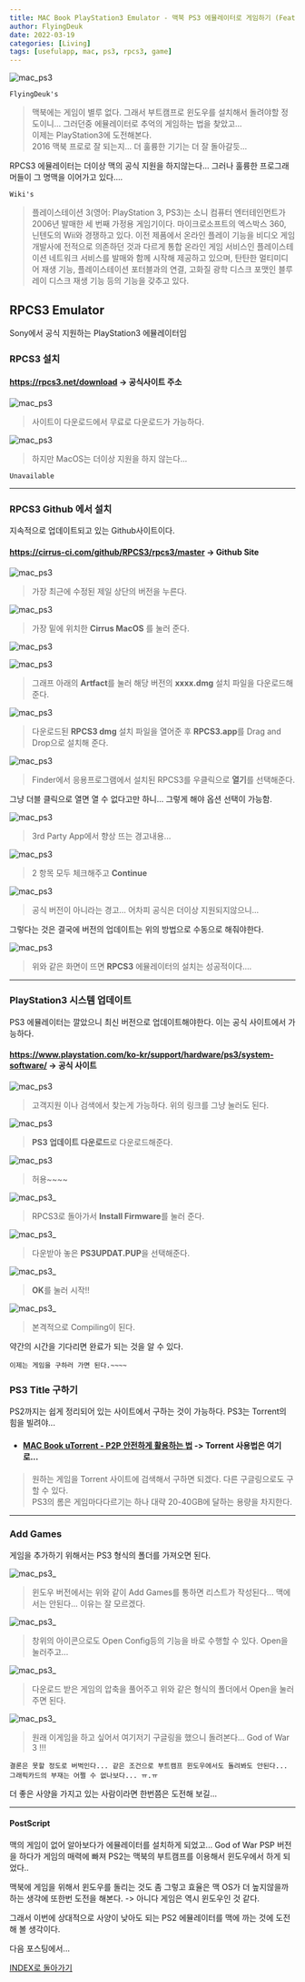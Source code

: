 ```yaml
---
title: MAC Book PlayStation3 Emulator - 맥북 PS3 에뮬레이터로 게임하기 (Feat. RPCS3)
author: FlyingDeuk
date: 2022-03-19
categories: [Living]
tags: [usefulapp, mac, ps3, rpcs3, game]
---
```


![mac_ps3](/img/living/macbook/mac_ps3_1.jpg)

`FlyingDeuk's`
> 맥북에는 게임이 별루 없다. 그래서 부트캠프로 윈도우를 설치해서 돌려야할 정도이니... 그러던중 에뮬레이터로 추억의 게임하는 법을 찾았고...<br>
이제는 PlayStation3에 도전해본다. <br>
2016 맥북 프로로 잘 되는지... 더 훌륭한 기기는 더 잘 돌아갈듯...

RPCS3 에뮬레이터는 더이상 맥의 공식 지원을 하지않는다... 그러나 훌륭한 프로그래머들이 그 명맥을 이어가고 있다....

`Wiki's`
> 플레이스테이션 3(영어: PlayStation 3, PS3)는 소니 컴퓨터 엔터테인먼트가 2006년 발매한 세 번째 가정용 게임기이다.
마이크로소프트의 엑스박스 360, 닌텐도의 Wii와 경쟁하고 있다. 이전 제품에서 온라인 플레이 기능을 비디오 게임 개발사에 전적으로 의존하던 것과 다르게 통합 온라인 게임 서비스인 플레이스테이션 네트워크 서비스를 발매와 함께 시작해 제공하고 있으며, 탄탄한 멀티미디어 재생 기능, 플레이스테이션 포터블과의 연결, 고화질 광학 디스크 포맷인 블루레이 디스크 재생 기능 등의 기능을 갖추고 있다.

## RPCS3 Emulator
Sony에서 공식 지원하는 PlayStation3 에뮬레이터임

### RPCS3 설치
#### <https://rpcs3.net/download> -> 공식사이트 주소

![mac_ps3](/img/living/macbook/mac_ps3_2.jpg)
> 사이트이 다운로드에서 무료로 다운로드가 가능하다.

![mac_ps3](/img/living/macbook/mac_ps3_3.jpg)
> 하지만 MacOS는 더이상 지원을 하지 않는다...

`Unavailable`

--------

### RPCS3 Github 에서 설치
지속적으로 업데이트되고 있는 Github사이트이다.

#### <https://cirrus-ci.com/github/RPCS3/rpcs3/master> -> Github Site

![mac_ps3](/img/living/macbook/mac_ps3_4.jpg)

> 가장 최근에 수정된 제일 상단의 버전을 누른다.

![mac_ps3](/img/living/macbook/mac_ps3_5.jpg)

> 가장 밑에 위치한 **Cirrus MacOS** 를 눌러 준다.

![mac_ps3](/img/living/macbook/mac_ps3_6.jpg)

![mac_ps3](/img/living/macbook/mac_ps3_7.jpg)

> 그래프 아래의 **Artfact**를 눌러 해당 버전의 **xxxx.dmg** 설치 파일을 다운로드해준다.

![mac_ps3](/img/living/macbook/mac_ps3_11.jpg)
> 다운로드된 **RPCS3 dmg** 설치 파일을 열어준 후 **RPCS3.app**를 Drag and Drop으로 설치해 준다.

![mac_ps3](/img/living/macbook/mac_ps3_12.jpg)
> Finder에서 응용프로그램에서 설치된 RPCS3를 우클릭으로 **열기**를 선택해준다.

그냥 더블 클릭으로 열면 열 수 없다고만 하니... 그렇게 해야 옵션 선택이 가능함.

![mac_ps3](/img/living/macbook/mac_ps3_13.jpg)
> 3rd Party App에서 향상 뜨는 경고내용...

![mac_ps3](/img/living/macbook/mac_ps3_14.jpg)
> 2 항목 모두 체크해주고 **Continue**

![mac_ps3](/img/living/macbook/mac_ps3_15.jpg)
> 공식 버전이 아니라는 경고... 어차피 공식은 더이상 지원되지않으니...

그렇다는 것은 결국에 버전의 업데이트는 위의 방법으로 수동으로 해줘야한다.

![mac_ps3](/img/living/macbook/mac_ps3_16.jpg)
> 위와 같은 화면이 뜨면 **RPCS3** 에뮬레이터의 설치는 성공적이다....

-------------

### PlayStation3 시스템 업데이트
PS3 에뮬레이터는 깔았으니 최신 버전으로 업데이트해야한다. 이는 공식 사이트에서 가능하다.

#### <https://www.playstation.com/ko-kr/support/hardware/ps3/system-software/> -> 공식 사이트

![mac_ps3](/img/living/macbook/mac_ps3_8.jpg)
> 고객지원 이나 검색에서 찾는게 가능하다. 위의 링크를 그냥 눌러도 된다.

![mac_ps3](/img/living/macbook/mac_ps3_9.jpg)
> **PS3 업데이트 다운로드**로 다운로드해준다.

![mac_ps3](/img/living/macbook/mac_ps3_10.jpg)
> 허용~~~~

![mac_ps3_](/img/living/macbook/mac_ps3_17.jpg)
> RPCS3로 돌아가서 **Install Firmware**를 눌러 준다.

![mac_ps3_](/img/living/macbook/mac_ps3_18.jpg)
> 다운받아 놓은 **PS3UPDAT.PUP**을 선택해준다.

![mac_ps3_](/img/living/macbook/mac_ps3_19.jpg)
> **OK**를 눌러 시작!!

![mac_ps3_](/img/living/macbook/mac_ps3_20.jpg)
> 본격적으로 Compiling이 된다.

약간의 시간을 기다리면 완료가 되는 것을 알 수 있다. <br>

`이제는 게임을 구하러 가면 된다.~~~~`

### PS3 Title 구하기
PS2까지는 쉽게 정리되어 있는 사이트에서 구하는 것이 가능하다. PS3는 Torrent의 힘을 빌려야...

- #### [MAC Book uTorrent - P2P 안전하게 활용하는 법](/posts/MacTorrent/) -> Torrent 사용법은 여기로...

> 원하는 게임을 Torrent 사이트에 검색해서 구하면 되겠다. 다른 구글링으로도 구할 수 있다. <br>
PS3의 롬은 게임마다다르기는 하나 대략 20-40GB에 달하는 용량을 차지한다.

------------

### Add Games
게임을 추가하기 위해서는 PS3 형식의 폴더를 가져오면 된다.

![mac_ps3_](/img/living/macbook/mac_ps3_21.jpg)
> 윈도우 버전에서는 위와 같이 Add Games를 통하면 리스트가 작성된다... 맥에서는 안된다... 이유는 잘 모르겠다.

![mac_ps3_](/img/living/macbook/mac_ps3_23.jpg)
> 창위의 아이콘으로도 Open Config등의 기능을 바로 수행할 수 있다. Open을 눌러주고...

![mac_ps3_](/img/living/macbook/mac_ps3_24.jpg)
> 다운로드 받은 게임의 압축을 풀어주고 위와 같은 형식의 폴더에서 Open을 눌러주면 된다.

![mac_ps3_](/img/living/macbook/mac_ps3_25.jpg)
> 원래 이게임을 하고 싶어서 여기저기 구글링을 했으니 돌려본다... God of War 3 !!!

`결론은 못할 정도로 버벅인다... 같은 조건으로 부트캠프 윈도우에서도 돌려봐도 안된다... 그래픽카드의 부재는 어쩔 수 없나보다... ㅠ.ㅠ`

더 좋은 사양을 가지고 있는 사람이라면 한번쯤은 도전해 보길...

------

#### PostScript
맥의 게임이 없어 알아보다가 에뮬레이터를 설치하게 되었고... God of War PSP 버전을 하다가 게임의 매력에 빠져 PS2는 맥북의 부트캠프를 이용해서 윈도우에서 하게 되었다..

맥북에 게임을 위해서 윈도우를 돌리는 것도 좀 그렇고 효율은 맥 OS가 더 높지않을까 하는 생각에 또한번 도전을 해본다. -> 아니다 게임은 역시 윈도우인 것 같다.

그래서 이번에 상대적으로 사양이 낮아도 되는 PS2 에뮬레이터를 맥에 까는 것에 도전해 볼 생각이다.

다음 포스팅에서...

[INDEX로 돌아가기](/posts/Macbook/)
